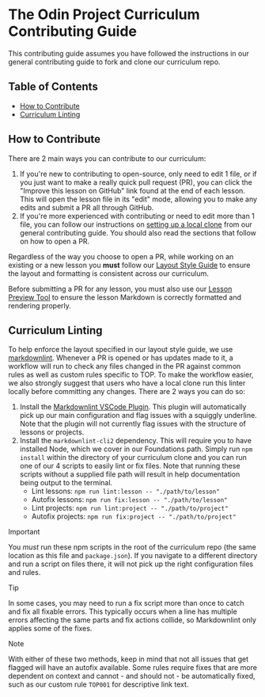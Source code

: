 # The Odin Project Curriculum Contributing Guide


This contributing guide assumes you have followed the instructions in our general contributing guide to fork and clone our curriculum repo.

## Table of Contents

- [How to Contribute](#how-to-contribute)
- [Curriculum Linting](#curriculum-linting)

## How to Contribute

There are 2 main ways you can contribute to our curriculum:

1. If you're new to contributing to open-source, only need to edit 1 file, or if you just want to make a really quick pull request (PR), you can click the "Improve this lesson on GitHub" link found at the end of each lesson. This will open the lesson file in its "edit" mode, allowing you to make any edits and submit a PR all through GitHub.
1. If you're more experienced with contributing or need to edit more than 1 file, you can follow our instructions on [setting up a local clone](https://github.com/TheOdinProject/.github/blob/main/CONTRIBUTING.md) from our general contributing guide. You should also read the sections that follow on how to open a PR.

Regardless of the way you choose to open a PR, while working on an existing or a new lesson you **must** follow our [Layout Style Guide](https://github.com/TheOdinProject/curriculum/blob/main/LAYOUT_STYLE_GUIDE.md) to ensure the layout and formatting is consistent across our curriculum.

Before submitting a PR for any lesson, you must also use our [Lesson Preview Tool](https://www.theodinproject.com/lessons/preview) to ensure the lesson Markdown is correctly formatted and rendering properly.

## Curriculum Linting

To help enforce the layout specified in our layout style guide, we use [markdownlint](https://github.com/DavidAnson/markdownlint). Whenever a PR is opened or has updates made to it, a workflow will run to check any files changed in the PR against common rules as well as custom rules specific to TOP. To make the workflow easier, we also strongly suggest that users who have a local clone run this linter locally before committing any changes. There are 2 ways you can do so:

1. Install the [Markdownlint VSCode Plugin](https://marketplace.visualstudio.com/items?itemName=DavidAnson.vscode-markdownlint). This plugin will automatically pick up our main configuration and flag issues with a squiggly underline. Note that the plugin will not currently flag issues with the structure of lessons or projects.
1. Install the `markdownlint-cli2` dependency. This will require you to have installed Node, which we cover in our Foundations path. Simply run `npm install` within the directory of your curriculum clone and you can run one of our 4 scripts to easily lint or fix files. Note that running these scripts without a supplied file path will result in help documentation being output to the terminal.
    - Lint lessons: `npm run lint:lesson -- "./path/to/lesson"`
    - Autofix lessons: `npm run fix:lesson -- "./path/to/lesson"`
    - Lint projects: `npm run lint:project -- "./path/to/project"`
    - Autofix projects: `npm run fix:project -- "./path/to/project"`

> [!IMPORTANT]
> You *must* run these npm scripts in the root of the curriculum repo (the same location as this file and `package.json`). If you navigate to a different directory and run a script on files there, it will not pick up the right configuration files and rules.

> [!TIP]
> In some cases, you may need to run a fix script more than once to catch and fix all fixable errors. This typically occurs when a line has multiple errors affecting the same parts and fix actions collide, so Markdownlint only applies some of the fixes.

> [!NOTE]
>With either of these two methods, keep in mind that not all issues that get flagged will have an autofix available. Some rules require fixes that are more dependent on context and cannot - and should not - be automatically fixed, such as our custom rule `TOP001` for descriptive link text.
